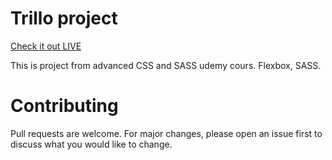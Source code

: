 # Trillo project

[Check it out LIVE](https://stankovics.github.io/Trillo/)

This is project from advanced CSS and SASS udemy cours. 
Flexbox, SASS.

# Contributing

Pull requests are welcome. For major changes, please open an issue first to discuss what you would like to change.